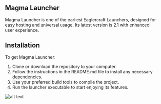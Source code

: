 ## Magma Launcher 

Magma Launcher is one of the earliest Eaglercraft Launchers, designed for easy hosting and universal usage. Its latest version is 2.1 with enhanced user experience.

## Installation

To get Magma Launcher:

1. Clone or download the repository to your computer.
2. Follow the instructions in the README.md file to install any necessary dependencies.
3. Use your preferred build tools to compile the project.
4. Run the launcher executable to start enjoying its features.

 ![alt text](https://github.com/FlameDevV2/Magma-Launcher/blob/fc9fe72427c2d807ef89bbfabf26355ad4dffc33/Magma%20Launcherv1.png)

